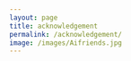 ```yaml
---
layout: page
title: acknowledgement
permalink: /acknowledgement/
image: /images/Aifriends.jpg
---
```



